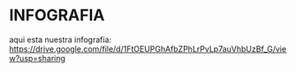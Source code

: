 # INFOGRAFIA
aqui esta nuestra infografia: https://drive.google.com/file/d/1FtOEUPGhAfbZPhLrPvLp7auVhbUzBf_G/view?usp=sharing
